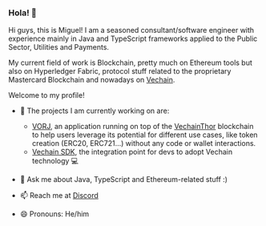 ### Hola! 👋

Hi guys, this is Miguel! I am a seasoned consultant/software engineer with experience mainly in Java and TypeScript frameworks applied to the Public Sector, Utilities and Payments.

My current field of work is Blockchain, pretty much on Ethereum tools but also on Hyperledger Fabric, protocol stuff related to the proprietary Mastercard Blockchain and nowadays on [Vechain](http://vechain.org/).

Welcome to my profile!

- 🔭 The projects I am currently working on are:
  - [VORJ](https://vorj.app/), an application running on top of the [VechainThor](https://github.com/vechain/thor) blockchain to help users leverage its potential for different use cases, like token creation (ERC20, ERC721...) without any code or wallet interactions.
  - [Vechain SDK](https://docs.vechain.org/developer-resources/sdks-and-providers/sdk), the integration point for devs to adopt Vechain technology 💻 

- 💬 Ask me about Java, TypeScript and Ethereum-related stuff :)

- 📫 Reach me at [Discord](https://discordapp.com/users/720641577948807178)

- 😄 Pronouns: He/him
